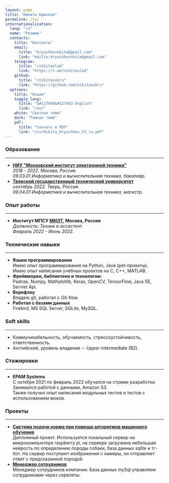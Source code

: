 ```yaml
---
layout: page
title: "Никита Крючков"
permalink: /ru/
internationalization:
  lang: "ru"
  name: "Резюме"
  contacts:
    title: "Контакты"
    email:
      title: "kryuchkovnkita@gmail.com"
      link: "mailto:kryuchkovnkita@gmail.com"
    telegram:
      title: "/nikitavlad"
      link: "https://t.me/nikitavlad"
    github:
      title: "/nikitanvkru"
      link: "https://github.com/nikitanvkru"
  options:
    title: "Опции"
    toggle_lang:
      title: "&#127468&#127463 English"
      link: "/en/"
    white: "Светлая тема"
    dark: "Темная тема"
    pdf:
      title: "Скачать в PDF"
      link: "/cv/Nikita_Kryuchkov_CV_ru.pdf"
---
```


### Образование

<hr class="margin-right">

- **[НИУ "Московский институт электронной техники"](https://www.miet.ru)**  
*2018 - 2022. Москва, Россия.  
09.03.01 Информатика и вычислительная техника, бакалавр.*
- **[Тверской государственный технический университет](https://tstu.tver.ru)**  
*сентябрь 2022. Тверь, Россия.  
09.04.01 Информатика и вычислительная техника, магистр.*

### Опыт работы

<hr class="margin-right">

- **Институт МПСУ [МИЭТ](https://www.miet.ru), Москва, Россия**  
*Должность: Техник и ассистент.  
Февраль 2022 - Июнь 2022.*  

### Технические навыки

<hr class="margin-right">

- **Языки программирования**  
Имею опыт программирования на Python, Java (pet-проекты).   
Имею опыт написания учебных проектов на C, C++, MATLAB.
- **Фреймворки, библиотеки и технологии:**  
Padnas, Numpy, Mathplotlib, Keras, OpenCV, TensorFlow, Java SE, Servlet Api.
- **Воркфлоу**  
Владею git, работал с Git-flow.
- **Работал с базами данных**  
Firebird, MS SQL Server, SQLite, MySQL.

### Soft skills

<hr class="margin-right">

- Коммуникабельность, обучаемость, стрессоустойчивость, ответственность.
- Английский, уровень владения -- Upper-intermediate (B2).

### Стажировки

<hr class="margin-right">

- **EPAM Systems**  
С октября 2021 по февраль 2022 обучался на стриме разработки.  
Занимался работой с данными, Amazon S3.  
Также получил опыт написания модульных тестов и тестов с использованием моков.

### Проекты

<hr class="margin-right">

- **[Система подачи корма при помощи алгоритмов машинного обучения](https://github.com/nikitanvkru/Diplom-dogs)**   
Дипломный проект. Используется локальный сервер на микрокомпьютере raspberry pi, на сервере загружена небольшая нейрость по определению породы собаки, база данных sqlite и тг-бот. На сервер поступают изображения с камеры, он отправляет ответ с предсказанной породой.
- **[Менеджер сотрудников](https://github.com/nikitanvkru/Crud-with-servlets)**  
Менеджер сотрудников компании. База данных mySql управляем сотрудниками через сервлеты.
